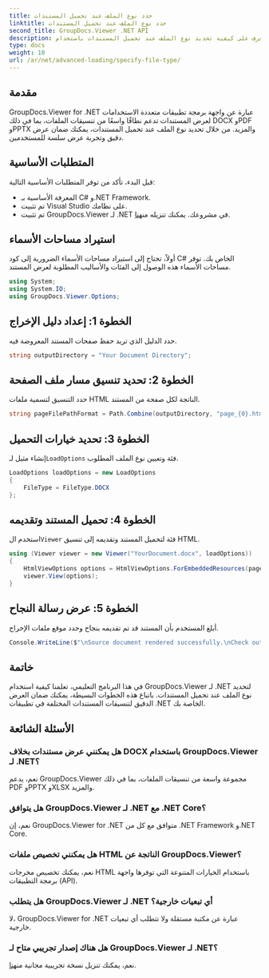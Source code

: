```yaml
---
title: حدد نوع الملف عند تحميل المستندات
linktitle: حدد نوع الملف عند تحميل المستندات
second_title: GroupDocs.Viewer .NET API
description: تعرف على كيفية تحديد نوع الملف عند تحميل المستندات باستخدام GroupDocs.Viewer لـ .NET. عرض التنسيقات المختلفة بدقة في تطبيقات .NET الخاصة بك.
type: docs
weight: 10
url: /ar/net/advanced-loading/specify-file-type/
---
```

## مقدمة
GroupDocs.Viewer for .NET عبارة عن واجهة برمجة تطبيقات متعددة الاستخدامات لعرض المستندات تدعم نطاقًا واسعًا من تنسيقات الملفات، بما في ذلك DOCX وPDF وPPTX والمزيد. من خلال تحديد نوع الملف عند تحميل المستندات، يمكنك ضمان عرض دقيق وتجربة عرض سلسة للمستخدمين.
## المتطلبات الأساسية
قبل البدء، تأكد من توفر المتطلبات الأساسية التالية:
- المعرفة الأساسية بـ C# و.NET Framework.
- تم تثبيت Visual Studio على نظامك.
- تم تثبيت GroupDocs.Viewer لـ .NET في مشروعك. يمكنك تنزيله من[هنا](https://releases.groupdocs.com/viewer/net/).
##
## استيراد مساحات الأسماء
أولاً، تحتاج إلى استيراد مساحات الأسماء الضرورية إلى كود C# الخاص بك. توفر مساحات الأسماء هذه الوصول إلى الفئات والأساليب المطلوبة لعرض المستند.
```csharp
using System;
using System.IO;
using GroupDocs.Viewer.Options;
```
## الخطوة 1: إعداد دليل الإخراج
حدد الدليل الذي تريد حفظ صفحات المستند المعروضة فيه.
```csharp
string outputDirectory = "Your Document Directory";
```
## الخطوة 2: تحديد تنسيق مسار ملف الصفحة
حدد التنسيق لتسمية ملفات HTML الناتجة لكل صفحة من المستند.
```csharp
string pageFilePathFormat = Path.Combine(outputDirectory, "page_{0}.html");
```
## الخطوة 3: تحديد خيارات التحميل
 إنشاء مثيل لـ`LoadOptions` فئة وتعيين نوع الملف المطلوب.
```csharp
LoadOptions loadOptions = new LoadOptions
{
    FileType = FileType.DOCX
};
```
## الخطوة 4: تحميل المستند وتقديمه
 استخدم ال`Viewer` فئة لتحميل المستند وتقديمه إلى تنسيق HTML.
```csharp
using (Viewer viewer = new Viewer("YourDocument.docx", loadOptions))
{
    HtmlViewOptions options = HtmlViewOptions.ForEmbeddedResources(pageFilePathFormat);
    viewer.View(options);
}
```
## الخطوة 5: عرض رسالة النجاح
أبلغ المستخدم بأن المستند قد تم تقديمه بنجاح وحدد موقع ملفات الإخراج.
```csharp
Console.WriteLine($"\nSource document rendered successfully.\nCheck output in {outputDirectory}.");
```

## خاتمة
في هذا البرنامج التعليمي، تعلمنا كيفية استخدام GroupDocs.Viewer لـ .NET لتحديد نوع الملف عند تحميل المستندات. باتباع هذه الخطوات البسيطة، يمكنك ضمان العرض الدقيق لتنسيقات المستندات المختلفة في تطبيقات .NET الخاصة بك.
## الأسئلة الشائعة
### هل يمكنني عرض مستندات بخلاف DOCX باستخدام GroupDocs.Viewer لـ .NET؟
نعم، يدعم GroupDocs.Viewer مجموعة واسعة من تنسيقات الملفات، بما في ذلك PDF وPPTX وXLSX والمزيد.
### هل يتوافق GroupDocs.Viewer لـ .NET مع .NET Core؟
نعم، إن GroupDocs.Viewer for .NET متوافق مع كل من .NET Framework و.NET Core.
### هل يمكنني تخصيص ملفات HTML الناتجة عن GroupDocs.Viewer؟
نعم، يمكنك تخصيص مخرجات HTML باستخدام الخيارات المتنوعة التي توفرها واجهة برمجة التطبيقات (API).
### هل يتطلب GroupDocs.Viewer لـ .NET أي تبعيات خارجية؟
لا، GroupDocs.Viewer for .NET عبارة عن مكتبة مستقلة ولا تتطلب أي تبعيات خارجية.
### هل هناك إصدار تجريبي متاح لـ GroupDocs.Viewer لـ .NET؟
نعم، يمكنك تنزيل نسخة تجريبية مجانية من[هنا](https://releases.groupdocs.com/viewer/net/).